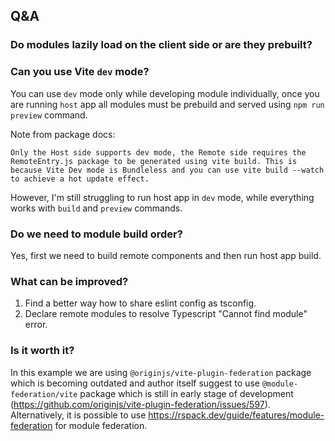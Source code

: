 ## Q&A

### Do modules lazily load on the client side or are they prebuilt?

### Can you use Vite `dev` mode?
You can use `dev` mode only while developing module individually, once you are running `host` app all modules must be prebuild and served using `npm run preview` command. 

Note from package docs:

```
Only the Host side supports dev mode, the Remote side requires the RemoteEntry.js package to be generated using vite build. This is because Vite Dev mode is Bundleless and you can use vite build --watch to achieve a hot update effect.
```

However, I'm still struggling to run host app in `dev` mode, while everything works with `build` and `preview` commands.


### Do we need to module build order?
Yes, first we need to build remote components and then run host app build.

### What can be improved?
1) Find a better way how to share eslint config as tsconfig.
2) Declare remote modules to resolve Typescript "Cannot find module" error.

### Is it worth it?
In this example we are using `@originjs/vite-plugin-federation` package which is becoming outdated and author itself suggest
to use `@module-federation/vite` package which is still in early stage of development
(https://github.com/originjs/vite-plugin-federation/issues/597). Alternatively,
it is possible to use https://rspack.dev/guide/features/module-federation for module federation.